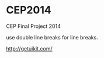CEP2014
=======

CEP Final Project 2014

use double line breaks for line breaks.

http://getuikit.com/